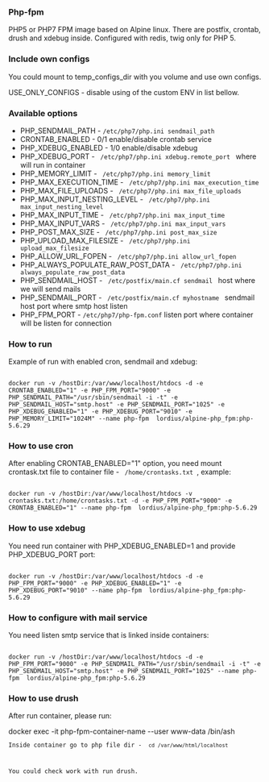 ### Php-fpm
PHP5 or PHP7 FPM image based on Alpine linux. There are postfix, crontab, drush and xdebug inside.
Configured with redis, twig only for PHP 5.

### Include own configs
<p>You could mount to temp_configs_dir with you volume and use own configs.</p>
<p>USE_ONLY_CONFIGS - disable using of the custom ENV in list bellow.</p>

### Available options
<ul>
<li>PHP_SENDMAIL_PATH - <code>/etc/php7/php.ini sendmail_path</code></li>
<li>CRONTAB_ENABLED - 0/1 enable/disable crontab service</li>
<li>PHP_XDEBUG_ENABLED - 1/0 enable/disable xdebug</li>
<li>PHP_XDEBUG_PORT -  <code> /etc/php7/php.ini xdebug.remote_port </code> where will run in container</li>
<li>PHP_MEMORY_LIMIT - <code> /etc/php7/php.ini memory_limit</code></li>
<li>PHP_MAX_EXECUTION_TIME - <code> /etc/php7/php.ini max_execution_time</code></li>
<li>PHP_MAX_FILE_UPLOADS - <code> /etc/php7/php.ini max_file_uploads</code></li>
<li>PHP_MAX_INPUT_NESTING_LEVEL - <code> /etc/php7/php.ini max_input_nesting_level</code></li>
<li>PHP_MAX_INPUT_TIME - <code> /etc/php7/php.ini max_input_time</code></li>
<li>PHP_MAX_INPUT_VARS - <code> /etc/php7/php.ini max_input_vars</code></li>
<li>PHP_POST_MAX_SIZE - <code> /etc/php7/php.ini post_max_size</code></li>
<li>PHP_UPLOAD_MAX_FILESIZE - <code> /etc/php7/php.ini upload_max_filesize</code></li>
<li>PHP_ALLOW_URL_FOPEN - <code> /etc/php7/php.ini allow_url_fopen</code></li>
<li>PHP_ALWAYS_POPULATE_RAW_POST_DATA - <code> /etc/php7/php.ini always_populate_raw_post_data</code></li>
<li>PHP_SENDMAIL_HOST - <code> /etc/postfix/main.cf sendmail </code> host where we will send mails</li>
<li>PHP_SENDMAIL_PORT - <code> /etc/postfix/main.cf myhostname </code> sendmail host port where smtp host listen</li>
<li>PHP_FPM_PORT  - <code>/etc/php7/php-fpm.conf</code> listen port where container will be listen for connection</li>
</ul>

### How to run

<p>Example of run with enabled cron, sendmail and xdebug:</p>
<code>
docker run -v /hostDir:/var/www/localhost/htdocs -d -e CRONTAB_ENABLED="1" -e PHP_FPM_PORT="9000" -e PHP_SENDMAIL_PATH="/usr/sbin/sendmail -i -t" -e PHP_SENDMAIL_HOST="smtp.host" -e PHP_SENDMAIL_PORT="1025" -e PHP_XDEBUG_ENABLED="1" -e PHP_XDEBUG_PORT="9010" -e PHP_MEMORY_LIMIT="1024M" --name php-fpm  lordius/alpine-php_fpm:php-5.6.29
</code>


### How to use cron
<p>After enabling CRONTAB_ENABLED="1" option, you need mount crontask.txt file to container file - <code> /home/crontasks.txt </code>, example:</p>
<code>
docker run -v /hostDir:/var/www/localhost/htdocs -v  crontasks.txt:/home/crontasks.txt -d -e PHP_FPM_PORT="9000" -e CRONTAB_ENABLED="1" --name php-fpm  lordius/alpine-php_fpm:php-5.6.29
</code>

### How to use xdebug
<p>You need run container with PHP_XDEBUG_ENABLED=1 and provide PHP_XDEBUG_PORT port:</p>
<code>
docker run -v /hostDir:/var/www/localhost/htdocs -d -e PHP_FPM_PORT="9000" -e PHP_XDEBUG_ENABLED="1" -e PHP_XDEBUG_PORT="9010" --name php-fpm  lordius/alpine-php_fpm:php-5.6.29
</code>

### How to configure with mail service
<p>You need listen smtp service that is linked inside containers:</p>
<code>
docker run -v /hostDir:/var/www/localhost/htdocs -d -e PHP_FPM_PORT="9000" -e PHP_SENDMAIL_PATH="/usr/sbin/sendmail -i -t" -e PHP_SENDMAIL_HOST="smtp.host" -e PHP_SENDMAIL_PORT="1025" --name php-fpm  lordius/alpine-php_fpm:php-5.6.29
</code>

### How to use drush

<p>After run container, please run:</p>
</code>
docker exec -it php-fpm-container-name --user www-data /bin/ash
<code>
<p>Inside container go to php file dir - <code> cd /var/www/html/localhost</code> </p>
<p>You could check work with run drush.</p>
